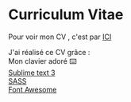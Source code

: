 # Curriculum Vitae
Pour voir mon CV , c'est par [ICI](https://arsiasieg.github.io/curriculum/index.HTML)

J'ai réalisé ce CV grâce : <br>
Mon clavier adoré ⌨️<br>
[Sublime text 3](https://www.sublimetext.com/)<br>
[SASS](https://sass-lang.com/)<br>
[Font Awesome](https://fontawesome.com/)<br>
